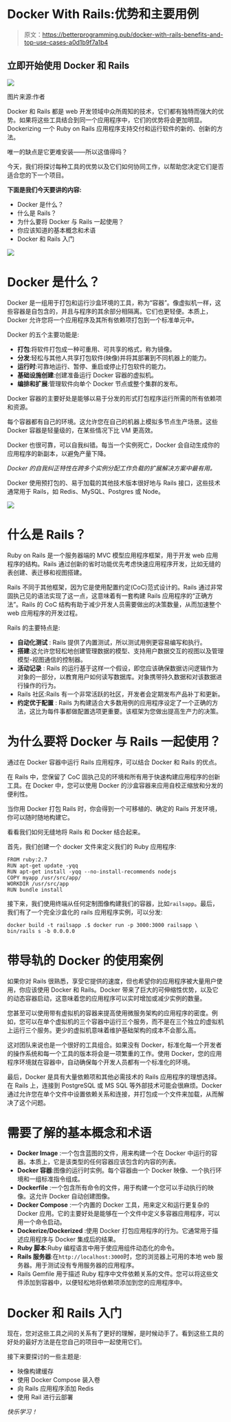 # Docker With Rails:优势和主要用例

> 原文：<https://betterprogramming.pub/docker-with-rails-benefits-and-top-use-cases-a0d1b9f7a1b4>

## 立即开始使用 Docker 和 Rails

![](img/f60e664426f7f68a56dbda39b47b4332.png)

图片来源:作者

Docker 和 Rails 都是 web 开发领域中众所周知的技术，它们都有独特而强大的优势。如果将这些工具结合到同一个应用程序中，它们的优势将会更加明显。Dockerizing 一个 Ruby on Rails 应用程序支持交付和运行软件的新的、创新的方法。

唯一的缺点是它更难安装——所以这值得吗？

今天，我们将探讨每种工具的优势以及它们如何协同工作，以帮助您决定它们是否适合您的下一个项目。

**下面是我们今天要讲的内容:**

*   Docker 是什么？
*   什么是 Rails？
*   为什么要将 Docker 与 Rails 一起使用？
*   你应该知道的基本概念和术语
*   Docker 和 Rails 入门

![](img/f0cb59346d50b83467e418a476a9d265.png)

# Docker 是什么？

Docker 是一组用于打包和运行沙盒环境的工具，称为“容器”。像虚拟机一样，这些容器是自包含的，并且与程序的其余部分相隔离。它们也更轻便。本质上，Docker 允许您将一个应用程序及其所有依赖项打包到一个标准单元中。

Docker 的五个主要功能是:

*   **打包**:将软件打包成一种可重用、可共享的格式，称为镜像。
*   **分发**:轻松与其他人共享打包软件(映像)并将其部署到不同机器上的能力。
*   **运行时**:可靠地运行、暂停、重启或停止打包软件的能力。
*   **基础设施创建**:创建准备运行 Docker 容器的虚拟机。
*   **编排和扩展**:管理软件向单个 Docker 节点或整个集群的发布。

Docker 容器的主要好处是能够以易于分发的形式打包程序运行所需的所有依赖项和资源。

每个容器都有自己的环境。这允许您在自己的机器上模拟多节点生产场景。这些 Docker 容器是轻量级的，在某些情况下比 VM 更高效。

Docker 也很可靠，可以自我纠错。每当一个实例死亡，Docker 会自动生成你的应用程序的新副本，以避免产量下降。

*Docker 的自我纠正特性在跨多个实例分配工作负载的扩展解决方案中最有用。*

Docker 使用预打包的、易于加载的其他技术版本很好地与 Rails 接口，这些技术通常用于 Rails，如 Redis、MySQL、Postgres 或 Node。

![](img/93eb58a1a774608f580aead506b0476a.png)

# 什么是 Rails？

Ruby on Rails 是一个服务器端的 MVC 模型应用程序框架，用于开发 web 应用程序的结构。Rails 通过创新的省时功能优先考虑快速应用程序开发，比如无缝的表创建、表迁移和视图搭建。

Rails 不同于其他框架，因为它是使用配置约定(CoC)范式设计的。Rails 通过非常固执己见的语法实现了这一点，这意味着有一套构建 Rails 应用程序的“正确方法”。Rails 的 CoC 结构有助于减少开发人员需要做出的决策数量，从而加速整个 web 应用程序的开发过程。

Rails 的主要特点是:

*   **自动化测试** : Rails 提供了内置测试，所以测试用例更容易编写和执行。
*   **搭建**:这允许您轻松地创建管理数据的模型、支持用户数据交互的视图以及管理模型-视图通信的控制器。
*   **活动记录** : Rails 的运行基于这样一个假设，即您应该确保数据访问逻辑作为对象的一部分，以教育用户如何读写数据库。对象携带持久数据和对该数据进行操作的行为。
*   Rails 社区:Rails 有一个非常活跃的社区，开发者会定期发布产品补丁和更新。
*   **约定优于配置** : Rails 为构建适合大多数用例的应用程序设定了一个正确的方法，这比为每件事都做配置选项更重要。该框架为您做出提高生产力的决策。

# 为什么要将 Docker 与 Rails 一起使用？

通过在 Docker 容器中运行 Rails 应用程序，可以结合 Docker 和 Rails 的优点。

在 Rails 中，您保留了 CoC 固执己见的环境和所有用于快速构建应用程序的创新工具。在 Docker 中，您可以使用 Docker 的沙盒容器来应用自校正缩放和分发的便利性。

当你用 Docker 打包 Rails 时，你会得到一个可移植的、确定的 Rails 开发环境，你可以随时随地构建它。

看看我们如何无缝地将 Rails 和 Docker 结合起来。

首先，我们创建一个 docker 文件来定义我们的 Ruby 应用程序:

```
FROM ruby:2.7 
RUN apt-get update -yqq 
RUN apt-get install -yqq --no-install-recommends nodejs 
COPY myapp /usr/src/app/ 
WORKDIR /usr/src/app 
RUN bundle install
```

接下来，我们使用终端从任何定制图像构建我们的容器，比如`railsapp`。最后，我们有了一个完全沙盒化的 rails 应用程序实例，可以分发:

```
docker build -t railsapp .$ docker run -p 3000:3000 railsapp \ 
bin/rails s -b 0.0.0.0
```

# 带导轨的 Docker 的使用案例

如果你对 Rails 很熟悉，享受它提供的速度，但也希望你的应用程序被大量用户使用，你应该使用 Docker 和 Rails。Docker 带来了巨大的可伸缩性优势，以及它的动态容器启动，这意味着您的应用程序可以实时增加或减少实例的数量。

您甚至可以使用带有虚拟机的容器来提高使用微服务架构的应用程序的密度。例如，您可以在单个虚拟机的三个容器中运行三个服务，而不是在三个独立的虚拟机上运行三个服务。更少的虚拟机意味着维护基础架构的成本不会那么高。

这对团队来说也是一个很好的工具组合。如果没有 Docker，标准化每一个开发者的操作系统和每一个工具的版本将会是一项繁重的工作。使用 Docker，您的应用程序环境就在容器中，自动确保每个开发人员都有一个标准化的环境。

最后，Docker 是具有大量依赖项和其他必需技术的 Rails 应用程序的理想选择。在 Rails 上，连接到 PostgreSQL 或 MS SQL 等外部技术可能会很麻烦。Docker 通过允许您在单个文件中设置依赖关系和连接，并打包成一个文件来加载，从而解决了这个问题。

# 需要了解的基本概念和术语

*   **Docker Image** :一个包含蓝图的文件，用来构建一个在 Docker 中运行的容器。本质上，它是该类型的任何容器应该包含的内容的列表。
*   **Docker 容器**:图像的运行时实例。每个容器由一个 Docker 映像、一个执行环境和一组标准指令组成。
*   **Dockerfile** :一个包含所有命令的文件，用于构建一个您可以手动执行的映像。这允许 Docker 自动创建图像。
*   **Docker Compose** :一个内置的 Docker 工具，用来定义和运行更复杂的 Docker 应用。它的主要好处是能够在一个文件中定义多容器应用程序，可以用一个命令启动。
*   **Dockerize/Dockerized** :使用 Docker 打包应用程序的行为。它通常用于描述应用程序与 Docker 集成后的结果。
*   **Ruby 脚本**:Ruby 编程语言中用于使应用组件动态化的命令。
*   **Rails 服务器**:在`http://localhost:3000`时，您的浏览器上可用的本地 web 服务器。用于测试没有专用服务器的应用程序。
*   Rails Gemfile 用于描述 Ruby 程序中文件依赖关系的文件。您可以将这些文件添加到容器中，以便轻松地将依赖项添加到您的应用程序中。

# Docker 和 Rails 入门

现在，您对这些工具之间的关系有了更好的理解，是时候动手了。看到这些工具的好处的最好方法是在您自己的项目中一起使用它们。

接下来要探讨的一些主题是:

*   映像构建缓存
*   使用 Docker Compose 装入卷
*   向 Rails 应用程序添加 Redis
*   使用 Rail 进行云部署

*快乐学习！*